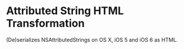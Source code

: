 Attributed String HTML Transformation
==========================

(De)serializes NSAttributedStrings on OS X, iOS 5 and iOS 6 as HTML.